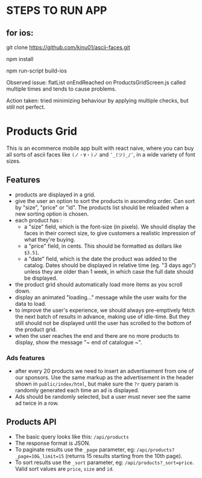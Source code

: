 STEPS TO RUN APP
====
for ios:
----
  git clone https://github.com/kinu01/ascii-faces.git

  npm install

  npm run-script build-ios

Observed issue: flatList onEndReached on ProductsGridScreen.js called multiple times and tends to cause problems.

Action taken: tried minimizing behaviour by applying multiple checks, but still not perfect.

Products Grid
====

This is an ecommerce mobile app built with react naive, where you can buy all sorts of ascii faces like `(ノ・∀・)ノ` and `¯_(ツ)_/¯`, in a wide variety of font sizes.


Features
----

- products are displayed in a grid.
- give the user an option to sort the products in ascending order. Can sort by "size", "price" or "id". The products list should be reloaded when a new sorting option is chosen.
- each product has :
  - a "size" field, which is the font-size (in pixels). We should display the faces in their correct size, to give customers a realistic impression of what they're buying.
  - a "price" field, in cents. This should be formatted as dollars like `$3.51`.
  - a "date" field, which is the date the product was added to the catalog. Dates should be displayed in relative time (eg. "3 days ago") unless they are older than 1 week, in which case the full date should be displayed.
- the product grid should automatically load more items as you scroll down.
- display an animated "loading..." message while the user waits for the data to load.
- to improve the user's experience, we should always pre-emptively fetch the next batch of results in advance, making use of idle-time.  But they still should not be displayed until the user has scrolled to the bottom of the product grid.
- when the user reaches the end and there are no more products to display, show the message "~ end of catalogue ~".

### Ads features

- after every 20 products we need to insert an advertisement from one of our sponsors. Use the same markup as the advertisement in the header shown in `public/index/html`, but make sure the `?r` query param is randomly generated each time an ad is displayed.
- Ads should be randomly selected, but a user must never see the same ad twice in a row.


Products API
----

- The basic query looks like this: `/api/products`
- The response format is JSON.
- To paginate results use the `_page` parameter, eg: `/api/products?_page=10&_limit=15` (returns 15 results starting from the 10th page).
- To sort results use the `_sort` parameter, eg: `/api/products?_sort=price`. Valid sort values are `price`, `size` and `id`.
